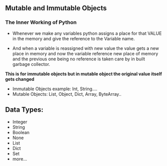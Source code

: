 ## Mutable and Immutable Objects

### The Inner Working of Python
 - Whenever we make any variables python assigns a place for that VALUE in the memory and give the reference to the Variable name.

 - And when a variable is reassigned with new value the value gets a new place in memory and now the variable reference new place of memory and the previous one being no reference is taken care by in built garbage collector.

**This is for immutable objects but in mutable object the original value itself gets changed**
- Immutable Objects example: Int, String....
- Mutable Objects: List, Object, Dict, Array, ByteArray..


## Data Types:
- Integer
- String
- Boolean
- None
- List
- Dict
- Set
- more...


